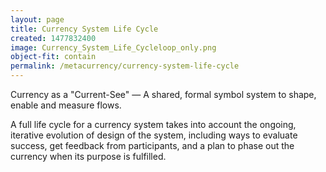 ```yaml
---
layout: page
title: Currency System Life Cycle
created: 1477832400
image: Currency_System_Life_Cycleloop_only.png
object-fit: contain
permalink: /metacurrency/currency-system-life-cycle
---
```

Currency as a "Current-See" — A shared, formal symbol system to shape, enable and measure flows.

A full life cycle for a currency system takes into account the ongoing, iterative evolution of design of the system, including ways to evaluate success, get feedback from participants, and a plan to phase out the currency when its purpose is fulfilled.
